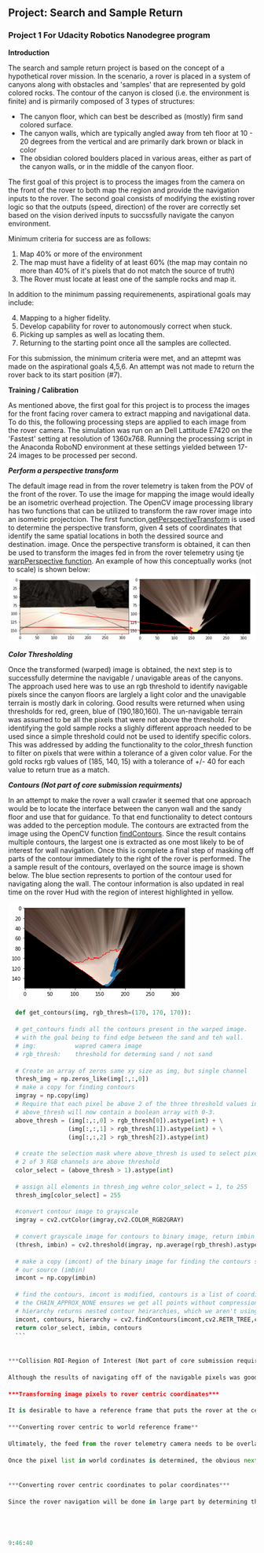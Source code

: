 ## Project: Search and Sample Return
### Project 1 For Udacity Robotics Nanodegree program

**Introduction**

The search and sample return project is based on the concept of a hypothetical rover mission. In the scenario, a rover is placed in a system of canyons along with obstacles and 'samples' that are represented by gold colored rocks. The contour of the canyon is closed (i.e. the environment is finite) and is pirmarily composed of 3 types of structures:

 * The canyon floor, which can best be described as (mostly) firm sand colored surface.
 * The canyon walls, which are typically angled away from teh floor at 10 - 20 degrees from the vertical and are primarily dark brown or black in color
 * The obsidian colored boulders placed in various areas, either as part of the canyon walls, or in the middle of the canyon floor.

The first goal of this project is to process the images from the camera on the front of the rover to both map the region and provide the navigation inputs to the rover. The second goal consists of modifying the existing rover logic so that the outputs (speed, direction) of the rover are correctly set based on the vision derived inputs to succssfully navigate the canyon environment. 

Minimum criteria for success are as follows:

 1. Map 40% or more of the environment 
 2. The map must have a fidelity of at least 60% (the map may contain no more than 40% of it's pixels that do not match the source of truth)
 3. The Rover must locate at least one of the sample rocks and map it.
 
 In addition to the minimum passing requiremenents, aspirational goals may include:
 
 4. Mapping to a higher fidelity.
 5. Develop capability for rover to autonomously correct when stuck.
 6. Picking up samples as well as locating them.
 7. Returning to the starting point once all the samples are collected.
 
For this submission, the minimum criteria were met, and an attepmt was made on the aspirational goals 4,5,6. An attempt was not made to return the rover back to its start position (#7).
 
 **Training / Calibration**

As mentioned above, the first goal for this project is to process the images for the front facing rover camera to extract mapping and navigational data. To do this, the following processing steps are applied to each image from the rover camera. The simulation was run on an Dell Lattitude E7420 on the 'Fastest' setting at resolution of 1360x768. Running the processing script in the Anaconda RoboND environment at these settings yielded between 17-24 images to be processed per second.

 ***Perform a perspective transform***
 
 The default image read in from the rover telemetry is taken from the POV of the front of the rover. To use the image for mapping the image would ideally be an isometric overhead projection. The OpenCV image processing library has two functions that can be utilized to transform the raw rover image into an isometric projectcion. The first function,[getPerspectiveTransform](https://docs.opencv.org/2.4/modules/imgproc/doc/geometric_transformations.html#getperspectivetransform) is used to determine the perspective transform, given 4 sets of coordinates that identify the same spatial locations in both the dessired source and destination.  image. Once the perspective transform is obtained, it can then be used to transform the images fed in from the rover telemetry using tje [warpPerspective function](https://docs.opencv.org/2.4/modules/imgproc/doc/geometric_transformations.html#warpperspective). An example of how this conceptually works (not to scale) is shown below:
 ![Perspective Transform](mapping.png)
 
 ***Color Thresholding***
 
 Once the transformed (warped) image is obtained, the next step is to successfully determine the navigable / unavigable areas of the canyons. The approach used here was to use an rgb threshold to identify navigable pixels since the canyon floors are larglely a light color and the unavigable terrain is mostly dark in coloring. Good results were returned when using thresholds for red, green, blue of (190,180,160). The un-navigable terrain was assumed to be all the pixels that were not above the threshold. For identifying the gold sample rocks a slighly different approach needed to be used since a simple threshold could not be used to identify specific colors. This was addressed by adding the functionality to the color_thresh function to filter on pixels that were within a tolerance of a given color value. For the gold rocks rgb values of (185, 140, 15) with a tolerance of +/- 40 for each value to return true as a match. 
 
 ***Contours (Not part of core submission requirments)***

In an attempt to make the rover a wall crawler it seemed that one approach would be to locate the interface between the canyon wall and the sandy floor and use that for guidance. To that end functionality to detect contours was added to the perception module. The contours are extracted from the image using the OpenCV function [findContours](https://docs.opencv.org/2.4/modules/imgproc/doc/structural_analysis_and_shape_descriptors.html#findcontours). Since the result contains multiple contours, the largest one is extracted as one most likely to be of interest for wall navigation. Once this is complete a final step of masking off parts of the contour immediately to the right of the rover is performed. The a sample result of the contours, overlayed on the source image is shown below. The blue section represents to portion of the contour used for navigating along the wall. The contour information is also updated in real time on the rover Hud with the region of interest highlighted in yellow.

 ![Contour Image](contour.png)
 
  ```python
    def get_contours(img, rgb_thresh=(170, 170, 170)):
    
    # get_contours finds all the contours present in the warped image. 
    # with the goal being to find edge between the sand and teh wall.
    # img:           wapred camera image
    # rgb_thresh:    threshold for determing sand / not sand
    
    # Create an array of zeros same xy size as img, but single channel
    thresh_img = np.zeros_like(img[:,:,0])
    # make a copy for finding contours
    imgray = np.copy(img)
    # Require that each pixel be above 2 of the three threshold values in RGB
    # above_thresh will now contain a boolean array with 0-3. 
    above_thresh = (img[:,:,0] > rgb_thresh[0]).astype(int) + \
                   (img[:,:,1] > rgb_thresh[1]).astype(int) + \
                   (img[:,:,2] > rgb_thresh[2]).astype(int)
    
    # create the selection mask where above_thresh is used to select pixels where at least
    # 2 of 3 RGB channels are above threshold
    color_select = (above_thresh > 1).astype(int)
    
    # assign all elements in thresh_img wehre color_select = 1, to 255
    thresh_img[color_select] = 255
    
    #convert contour image to grayscale
    imgray = cv2.cvtColor(imgray,cv2.COLOR_RGB2GRAY) 
    
    # convert grayscale image for contours to binary image, return imbin as binary image 
    (thresh, imbin) = cv2.threshold(imgray, np.average(rgb_thresh).astype(int), 255, cv2.THRESH_BINARY)
    
    # make a copy (imcont) of the binary image for finding the contours since cv2.findcontours wil modify
    # our source (imbin)
    imcont = np.copy(imbin)
    
    # find the contours, imcont is modified, contours is a list of coordiantes of our contour.
    # the CHAIN_APPROX_NONE ensures we get all points without compression/ extrapolation.
    # hierarchy returns nested contour heirarchies, which we aren't using
    imcont, contours, hierarchy = cv2.findContours(imcont,cv2.RETR_TREE,cv2.CHAIN_APPROX_NONE)
    return color_select, imbin, contours
    ```
    

***Collision ROI-Region of Interest (Not part of core submission requirments)***
 
 Although the results of navigating off of the navigable pixels was good, and augmenting that with the wall pixels was better, there were still times when the rover would run into obstacles in it's path. A fully developed approach to address this would have been to build a model for avoiding collisions using the data stored in the world map and planning routes around obstacles. However, a more trivial approach was leveraged that improves the performance avoiding collisions without the complication of developing such a model. The approach used here is to select a small area (20px wide x 20px deep) in front of the rover and use it to detect obstacles in real time. The decision script then uses this information to take action in an attempt to avoid a collision. The primary drawback to this approach is that the camera on the rover has a FOV that can not see obstacles immediately to the side, or above the rover. So while this addition yielded an improvement, there are many locations in the environment where the rover has a clear FOV (no obstacles), but can still collide with or get hung up on obstacles.

***Transforming image pixels to rover centric coordinates***

It is desirable to have a reference frame that puts the rover at the center of the coordinate system in many scenarios especially with respect to making navigation decisions. To that end, a pair of functions that takes in the x and y coordinates of the navigable pixels and transforms the coordinates to rover- centric was developed. Two functions are used because in addition to transforming the coordinate system to a rover-centric one the function also converts the source image from a 160x320 binary array to a list of x, and and list of y coordinates that correlate the nonzero pixels in that array. By breaking these tasks apart, I was able to re-use the coordinate transformation portion for the contours as well.

***Converting rover centric to world reference frame**

Ultimately, the feed from the rover telemetry camera needs to be overlayed / added to a fixed ground map that rationalizes the rovers current position and yaw. This will ensure the rover centric map is stitched together correctly as the rover explores the environment. To do this, a  coordinate system rotation, translation, and scaling is performed on the rover-centric polar coordinats such that the rovers current POV is correctly mapped to the fixed world frame. This requires pulling in the rover telemetry readings for yaw, and world position as the global refernce points.

Once the pixel list in world cordinates is determined, the obvious next step would be to update the world map. However, it became obvous early on that the rover is subject to a lot of tilting and yawing motion as it accelerates, decelerates, turns and encounters obstacles. Since the camera is fixed to the front of the rover, this results in pixels being mapped to their wrong locations in world coordinates. As a thought experiment, one can imagine what would happen if the rover tilted forward so far that the camera could see nothing but navigable terrain (canyon floor) with the walls being outside of view. The resulting 'completely navigable' image returned by the rover would be mapped to the world map as navigable area since rover orientation is not being accounted for. A sophisticated approach would be to use the roll and pitch of the rover to influence the transformations and adjust on the fly to account for them. Instead of this, a simpler approach was taken which disregards mapping data when the pitch and yaw are out of tolerance for quality mapping data. The downside of this approach is that it does slow mapping somewhat, although allowing much higher fidelities, typically in the range of 94% - 97%. 


***Converting rover centric coordinates to polar coordinates***

Since the rover navigation will be done in large part by determining the azimuth to the best navigable terrain and the wall boundary, it is useful to have the rover centric coordinates in polar form rather than cartestian. This was accomplished using trigonometric relations for conversion as shown below in the code. As part of the basic project requirements, conversion is done on the cartesian pixel sets for the color threshed canyon floor pixels, the wall/floor boundary contour pixels, and the gold sample pixels:




9:46:40



